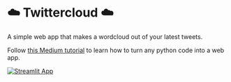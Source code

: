 # ☁️ Twittercloud ☁️

A simple web app that makes a wordcloud out of your latest tweets.

Follow [this Medium tutorial](https://medium.com/random-forest-dsc/how-to-impress-with-your-project-build-a-web-app-on-streamlit-a91cf4689f42) to learn how to turn any python code into a web app. 

[![Streamlit App](https://static.streamlit.io/badges/streamlit_badge_black_white.svg)](https://share.streamlit.io/yarakyrychenko/twittercloud/main/app.py)
